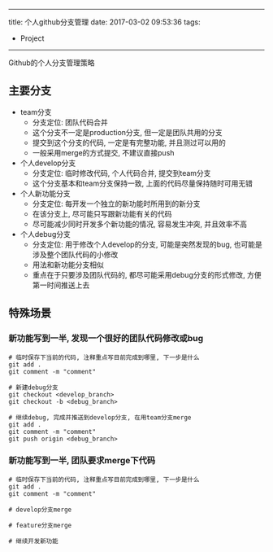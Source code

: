 ----
title: 个人github分支管理
date: 2017-03-02 09:53:36
tags:
- Project
----
Github的个人分支管理策略

## 主要分支
- team分支
  - 分支定位: 团队代码合并
  - 这个分支不一定是production分支, 但一定是团队共用的分支
  - 提交到这个分支的代码, 一定是有完整功能, 并且测过可以用的
  - 一般采用merge的方式提交, 不建议直接push
- 个人develop分支
  - 分支定位: 临时修改代码, 个人代码合并, 提交到team分支
  - 这个分支基本和team分支保持一致, 上面的代码尽量保持随时可用无错
- 个人新功能分支
  - 分支定位: 每开发一个独立的新功能时所用到的新分支
  - 在该分支上, 尽可能只写跟新功能有关的代码
  - 尽可能减少同时开发多个新功能的情况, 容易发生冲突, 并且效率不高
- 个人debug分支
  - 分支定位: 用于修改个人develop的分支, 可能是突然发现的bug, 也可能是涉及整个团队代码的小修改
  - 用法和新功能分支相似
  - 重点在于只要涉及团队代码的, 都尽可能采用debug分支的形式修改, 方便第一时间推送上去

## 特殊场景
### 新功能写到一半, 发现一个很好的团队代码修改或bug
```
# 临时保存下当前的代码, 注释重点写目前完成到哪里, 下一步是什么
git add .
git comment -m "comment"

# 新建debug分支
git checkout <develop_branch>
git checkout -b <debug_branch>

# 继续debug, 完成并推送到develop分支, 在用team分支merge
git add .
git comment -m "comment"
git push origin <debug_branch>
```

### 新功能写到一半, 团队要求merge下代码
```
# 临时保存下当前的代码, 注释重点写目前完成到哪里, 下一步是什么
git add .
git comment -m "comment"

# develop分支merge

# feature分支merge

# 继续开发新功能
```

